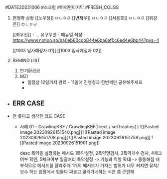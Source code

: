 
#DATE20231006 #스크럼 #어쩌면마지막 #FRESH_COLGS

1. 현행화 상황
	[[노우정]]
		ㅁㄴㅇㄹ
	[[변재우]]
		ㅁㄴㅇㄹ
	 [[서용호]]
		ㅁㄴㅇㄹ
	 [[위강은]]
		ㅁㄴㅇㄹ
		
	[[최우진]] 
		- ... 유구무언
		- 메뉴얼 작성 : https://www.notion.so/ba0eb80cdb844e6ba6af0c6ed4e6bb44?pvs=4
		
	[[1003 입사예정자 01]]
	[[1003 입사예정자 02]]

2. REMIND LIST
	1. 만기환급금
	2. MZI 
		- 일정상 12일까지 완료 - 11일에 진행경과 한번씩만 공유해주세요
		- 

- ERR CASE 
	- 

- 안 좋다고 생각한 코드 CASE
	- 사례 01 - CrawlingKBF / CrawlingKBFDirect / setTreaties( )
		![[Pasted image 20230926151540.png]]
		![[Pasted image 20230926151708.png]]
		![[Pasted image 20230926151758.png]]
		![[Pasted image 20230926151901.png]]
		
		desc
			특약을 설정하는 메서드
			1특약설정, 2특약명검사, 3특약개수 검사, 4체크여부 확인, 5체크여부 일괄처리
			특약설정 -> 기능과 역할 확대 -> 뚱뚱해짐
			내부적으로 메서드를 잘라주자
			1개의 메서드가 가지는 범위가 너무 커지면 유지/보수 하는 입장에서 힘들다
			짜놓고 굴러가네하는 식은 좀 곤란해 



